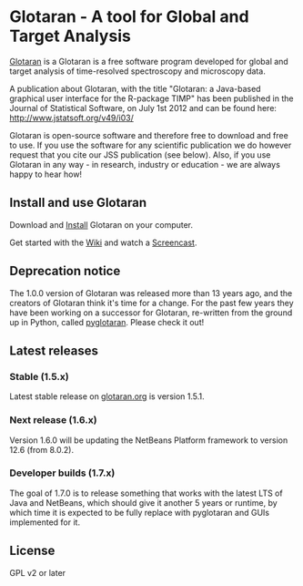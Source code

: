 # Glotaran - A tool for Global and Target Analysis

[Glotaran](http://glotaran.org) is a Glotaran is a free software program developed for global and target analysis of time-resolved spectroscopy and microscopy data.

A publication about Glotaran, with the title "Glotaran: a Java-based graphical user interface for the R-package TIMP" has been published in the Journal of Statistical Software, on July 1st 2012 and can be found here: http://www.jstatsoft.org/v49/i03/

Glotaran is open-source software and therefore free to download and free to use. If you use the software for any scientific publication we do however request that you cite our JSS publication (see below). Also, if you use Glotaran in any way - in research, industry or education - we are always happy to hear how!

## Install and use Glotaran

Download and [Install](http://glotaran.org/wiki/doku.php?id=installation) Glotaran on your computer.

Get started with the [Wiki](http://glotaran.org/wiki.html) and watch a [Screencast](http://glotaran.org/demonstration.html).

## Deprecation notice

The 1.0.0 version of Glotaran was released more than 13 years ago, and the creators of Glotaran think it's time for a change. For the past few years they have been working on a successor for Glotaran, re-written from the ground up in Python, called [pyglotaran](https://github.com/glotaran/pyglotaran). Please check it out!

## Latest releases

### Stable (1.5.x)

Latest stable release on [glotaran.org](http://glotaran.org/downloads) is version 1.5.1.

### Next release (1.6.x)

Version 1.6.0 will be updating the NetBeans Platform framework to version 12.6 (from 8.0.2).

### Developer builds (1.7.x)

The goal of 1.7.0 is to release something that works with the latest LTS of Java and NetBeans, which should give it another 5 years or runtime, by which time it is expected to be fully replace with pyglotaran and GUIs implemented for it.

## License

GPL v2 or later
